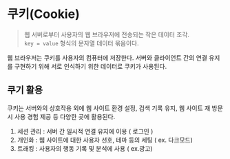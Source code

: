 # 쿠키(Cookie)

> 웹 서버로부터 사용자의 웹 브라우저에 전송되는 작은 데이터 조각.  
> `key = value` 형식의 문자열 데이터 묶음이다. 


웹 브라우저는 쿠키를 사용자의 컴퓨터에 저장한다. 서버와 클라이언트 간의 연결 유지를 구현하기 위해 서로 인식하기 위한 데이터로 쿠키가 사용된다. 

<h2> 쿠기 활용 </h2> 
쿠키는 서버와의 상호작용 외에 웹 사이트 환경 설정, 검색 기록 유지, 웹 사이트 재 방문시 사용 경험 제공 등 다양한 곳에 활용된다. 

1. 세션 관리 : 서버 간 일시적 연결 유지에 이용 ( 로그인 )
2. 개인화 : 웹 사이트에 대한 사용자 선호, 테마 등의 세팅 ( ex. 다크모드)
3. 트래킹 : 사용자의 행동 기록 및 분석에 사용 ( ex.광고)

